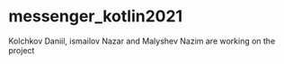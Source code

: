 # messenger_kotlin2021
Kolchkov Daniil,  ismailov Nazar and Malyshev Nazim are working on the project

